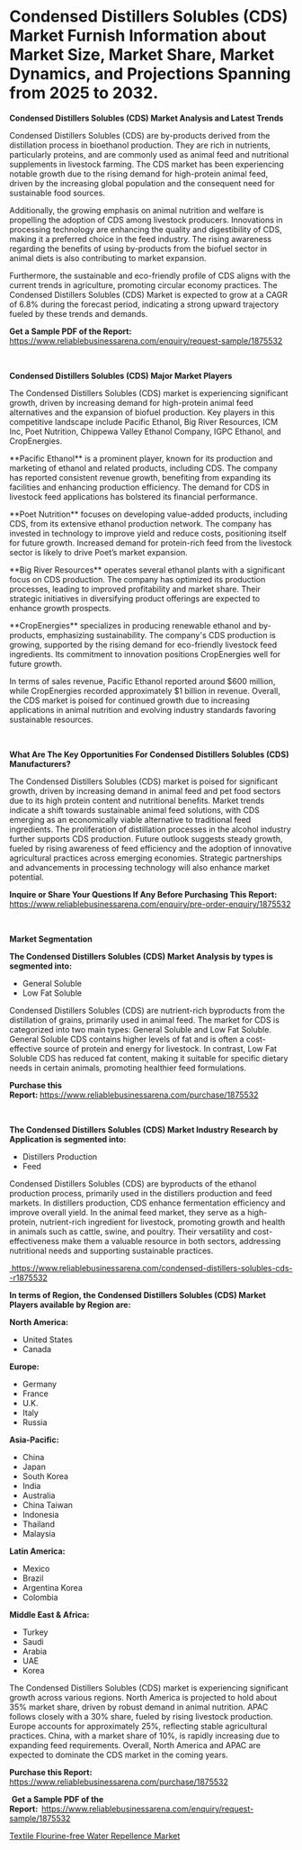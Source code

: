 <p><h1>Condensed Distillers Solubles (CDS) Market Furnish Information about Market Size, Market Share, Market Dynamics, and Projections Spanning from 2025 to 2032.</h1></p><p><strong>Condensed Distillers Solubles (CDS) Market Analysis and Latest Trends</strong></p>
<p><p>Condensed Distillers Solubles (CDS) are by-products derived from the distillation process in bioethanol production. They are rich in nutrients, particularly proteins, and are commonly used as animal feed and nutritional supplements in livestock farming. The CDS market has been experiencing notable growth due to the rising demand for high-protein animal feed, driven by the increasing global population and the consequent need for sustainable food sources. </p><p>Additionally, the growing emphasis on animal nutrition and welfare is propelling the adoption of CDS among livestock producers. Innovations in processing technology are enhancing the quality and digestibility of CDS, making it a preferred choice in the feed industry. The rising awareness regarding the benefits of using by-products from the biofuel sector in animal diets is also contributing to market expansion. </p><p>Furthermore, the sustainable and eco-friendly profile of CDS aligns with the current trends in agriculture, promoting circular economy practices. The Condensed Distillers Solubles (CDS) Market is expected to grow at a CAGR of 6.8% during the forecast period, indicating a strong upward trajectory fueled by these trends and demands.</p></p>
<p><strong>Get a Sample PDF of the Report:&nbsp;</strong> <a href="https://www.reliablebusinessarena.com/enquiry/request-sample/1875532?utm_campaign=2868&utm_medium=2&utm_source=Github&utm_content=ia&utm_term=03042025&utm_id=condensed-distillers-solubles-cds">https://www.reliablebusinessarena.com/enquiry/request-sample/1875532</a></p>
<p>&nbsp;</p>
<p><strong>Condensed Distillers Solubles (CDS) Major Market Players</strong></p>
<p><p>The Condensed Distillers Solubles (CDS) market is experiencing significant growth, driven by increasing demand for high-protein animal feed alternatives and the expansion of biofuel production. Key players in this competitive landscape include Pacific Ethanol, Big River Resources, ICM Inc, Poet Nutrition, Chippewa Valley Ethanol Company, IGPC Ethanol, and CropEnergies.</p><p>**Pacific Ethanol** is a prominent player, known for its production and marketing of ethanol and related products, including CDS. The company has reported consistent revenue growth, benefiting from expanding its facilities and enhancing production efficiency. The demand for CDS in livestock feed applications has bolstered its financial performance.</p><p>**Poet Nutrition** focuses on developing value-added products, including CDS, from its extensive ethanol production network. The company has invested in technology to improve yield and reduce costs, positioning itself for future growth. Increased demand for protein-rich feed from the livestock sector is likely to drive Poet’s market expansion.</p><p>**Big River Resources** operates several ethanol plants with a significant focus on CDS production. The company has optimized its production processes, leading to improved profitability and market share. Their strategic initiatives in diversifying product offerings are expected to enhance growth prospects.</p><p>**CropEnergies** specializes in producing renewable ethanol and by-products, emphasizing sustainability. The company's CDS production is growing, supported by the rising demand for eco-friendly livestock feed ingredients. Its commitment to innovation positions CropEnergies well for future growth.</p><p>In terms of sales revenue, Pacific Ethanol reported around $600 million, while CropEnergies recorded approximately $1 billion in revenue. Overall, the CDS market is poised for continued growth due to increasing applications in animal nutrition and evolving industry standards favoring sustainable resources.</p></p>
<p>&nbsp;</p>
<p><strong>What Are The Key Opportunities For Condensed Distillers Solubles (CDS) Manufacturers?</strong></p>
<p><p>The Condensed Distillers Solubles (CDS) market is poised for significant growth, driven by increasing demand in animal feed and pet food sectors due to its high protein content and nutritional benefits. Market trends indicate a shift towards sustainable animal feed solutions, with CDS emerging as an economically viable alternative to traditional feed ingredients. The proliferation of distillation processes in the alcohol industry further supports CDS production. Future outlook suggests steady growth, fueled by rising awareness of feed efficiency and the adoption of innovative agricultural practices across emerging economies. Strategic partnerships and advancements in processing technology will also enhance market potential.</p></p>
<p><strong>Inquire or Share Your Questions If Any Before Purchasing This Report:</strong> <a href="https://www.reliablebusinessarena.com/enquiry/pre-order-enquiry/1875532?utm_campaign=2868&utm_medium=2&utm_source=Github&utm_content=ia&utm_term=03042025&utm_id=condensed-distillers-solubles-cds">https://www.reliablebusinessarena.com/enquiry/pre-order-enquiry/1875532</a></p>
<p>&nbsp;</p>
<p><strong>Market Segmentation</strong></p>
<p><strong>The Condensed Distillers Solubles (CDS) Market Analysis by types is segmented into:</strong></p>
<p><ul><li>General Soluble</li><li>Low Fat Soluble</li></ul></p>
<p><p>Condensed Distillers Solubles (CDS) are nutrient-rich byproducts from the distillation of grains, primarily used in animal feed. The market for CDS is categorized into two main types: General Soluble and Low Fat Soluble. General Soluble CDS contains higher levels of fat and is often a cost-effective source of protein and energy for livestock. In contrast, Low Fat Soluble CDS has reduced fat content, making it suitable for specific dietary needs in certain animals, promoting healthier feed formulations.</p></p>
<p><strong>Purchase this Report:&nbsp;</strong><a href="https://www.reliablebusinessarena.com/purchase/1875532?utm_campaign=2868&utm_medium=2&utm_source=Github&utm_content=ia&utm_term=03042025&utm_id=condensed-distillers-solubles-cds">https://www.reliablebusinessarena.com/purchase/1875532</a></p>
<p>&nbsp;</p>
<p><strong>The Condensed Distillers Solubles (CDS) Market Industry Research by Application is segmented into:</strong></p>
<p><ul><li>Distillers Production</li><li>Feed</li></ul></p>
<p><p>Condensed Distillers Solubles (CDS) are byproducts of the ethanol production process, primarily used in the distillers production and feed markets. In distillers production, CDS enhance fermentation efficiency and improve overall yield. In the animal feed market, they serve as a high-protein, nutrient-rich ingredient for livestock, promoting growth and health in animals such as cattle, swine, and poultry. Their versatility and cost-effectiveness make them a valuable resource in both sectors, addressing nutritional needs and supporting sustainable practices.</p></p>
<p><a href="https://www.reliablebusinessarena.com/condensed-distillers-solubles-cds--r1875532?utm_campaign=2868&utm_medium=2&utm_source=Github&utm_content=ia&utm_term=03042025&utm_id=condensed-distillers-solubles-cds">&nbsp;https://www.reliablebusinessarena.com/condensed-distillers-solubles-cds--r1875532</a></p>
<p><strong>In terms of Region, the Condensed Distillers Solubles (CDS) Market Players available by Region are:</strong></p>
<p>
    <p> <strong> North America: </strong>
        <ul>
            <li>United States</li>
            <li>Canada</li>
        </ul>
        </p> 
    <p> <strong> Europe: </strong>
        <ul>
            <li>Germany</li>
            <li>France</li>
            <li>U.K.</li>
            <li>Italy</li>
            <li>Russia</li>
        </ul>
        </p> 
    <p> <strong> Asia-Pacific: </strong>
        <ul>
            <li>China</li>
            <li>Japan</li>
            <li>South Korea</li>
            <li>India</li>
            <li>Australia</li>
            <li>China Taiwan</li>
            <li>Indonesia</li>
            <li>Thailand</li>
            <li>Malaysia</li>
        </ul>
        </p> 
    <p> <strong> Latin America: </strong>
        <ul>
            <li>Mexico</li>
            <li>Brazil</li>
            <li>Argentina Korea</li>
            <li>Colombia</li>
        </ul>
        </p> 
    <p> <strong> Middle East & Africa: </strong>
        <ul>
            <li>Turkey</li>
            <li>Saudi</li>
            <li>Arabia</li>
            <li>UAE</li>
            <li>Korea</li>
        </ul>
    </p>
    </p>
<p><p>The Condensed Distillers Solubles (CDS) market is experiencing significant growth across various regions. North America is projected to hold about 35% market share, driven by robust demand in animal nutrition. APAC follows closely with a 30% share, fueled by rising livestock production. Europe accounts for approximately 25%, reflecting stable agricultural practices. China, with a market share of 10%, is rapidly increasing due to expanding feed requirements. Overall, North America and APAC are expected to dominate the CDS market in the coming years.</p></p>
<p><strong>Purchase this Report: </strong><a href="https://www.reliablebusinessarena.com/purchase/1875532?utm_campaign=2868&utm_medium=2&utm_source=Github&utm_content=ia&utm_term=03042025&utm_id=condensed-distillers-solubles-cds">https://www.reliablebusinessarena.com/purchase/1875532</a></p>
<p>&nbsp;<strong>Get a Sample PDF of the Report:&nbsp;&nbsp;</strong><a href="https://www.reliablebusinessarena.com/enquiry/request-sample/1875532?utm_campaign=2868&utm_medium=2&utm_source=Github&utm_content=ia&utm_term=03042025&utm_id=condensed-distillers-solubles-cds">https://www.reliablebusinessarena.com/enquiry/request-sample/1875532</a></p>
<p><strong></strong></p>
<p><p><a href="https://github.com/chikenmhamdi/Market-Research-Report-List-1/blob/main/textile-flourine-free-water-repellence-market.md?utm_campaign=2868&utm_medium=2&utm_source=Github&utm_content=ia&utm_term=03042025&utm_id=condensed-distillers-solubles-cds">Textile Flourine-free Water Repellence Market</a></p></p>